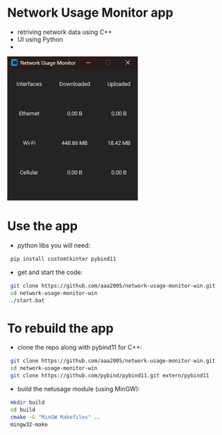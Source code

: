 # Network Usage Monitor app

- retriving network data using C++
- UI using Python
- 
![Network Usage Monitor App](imgs/num.png)


# Use the app
- python libs you will need:
```bash
 pip install customtkinter pybind11
```
- get and start the code:
```bash
 git clone https://github.com/aaa2005/network-usage-monitor-win.git 
 cd network-usage-monitor-win
 ./start.bat
```

# To rebuild the app

- clone the repo along with pybind11 for C++:
```bash
 git clone https://github.com/aaa2005/network-usage-monitor-win.git 
 cd network-usage-monitor-win
 git clone https://github.com/pybind/pybind11.git extern/pybind11
```
- build the netusage module (using MinGW):
```bash
 mkdir build
 cd build
 cmake -G "MinGW Makefiles" ..
 mingw32-make
```

